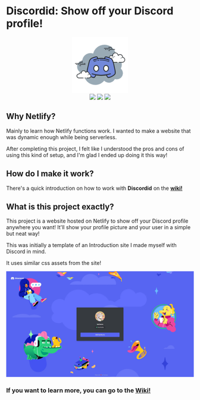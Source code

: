 # Discordid: Show off your Discord profile!

<p align="center"><img src="media/logo.webp" width="150px" /><br/>
<img src="https://img.shields.io/github/license/taichikuji/discordid?color=FF3351&logo=github" />
<img src="https://img.shields.io/github/commit-activity/w/taichikuji/discordid?label=commits&logo=github" />
<img src="https://api.netlify.com/api/v1/badges/cc02749a-5b20-4e02-9b61-bee31ee565cd/deploy-status" />
</p>

## Why Netlify?

Mainly to learn how Netlify functions work. I wanted to make a website that was dynamic enough while being serverless.

After completing this project, I felt like I understood the pros and cons of using this kind of setup, and I'm glad I ended up doing it this way!

## How do I make it work?

There's a quick introduction on how to work with **Discordid** on the **[wiki!](https://github.com/taichikuji/discordid/wiki)**

## What is this project exactly?

This project is a website hosted on Netlify to show off your Discord profile anywhere you want! It'll show your profile picture and your user in a simple but neat way!

This was initially a template of an Introduction site I made myself with Discord in mind.

It uses similar css assets from the site!

![This is how the site looks!](media/preview.webp)

### If you want to learn more, you can go to the [Wiki!](https://github.com/taichikuji/discordid/wiki)
